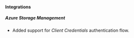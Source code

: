 
#### Integrations

##### Azure Storage Management

- Added support for *Client Credentials* authentication flow.